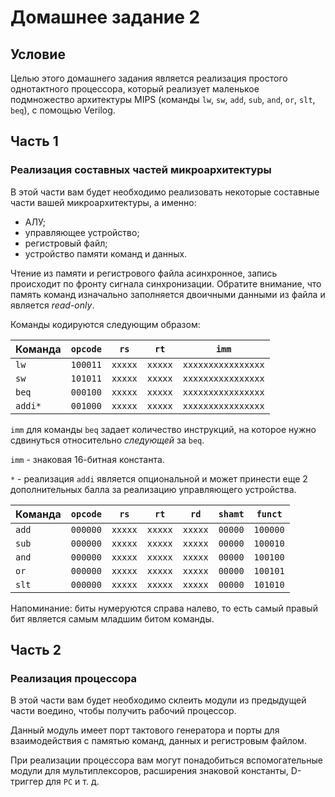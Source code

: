 # Домашнее задание 2

## Условие

Целью этого домашнего задания является реализация простого однотактного процессора, который реализует маленькое подмножество архитектуры MIPS (команды `lw`, `sw`, `add`, `sub`, `and`, `or`, `slt`, `beq`), с помощью Verilog.

## Часть 1

### Реализация составных частей микроархитектуры

В этой части вам будет необходимо реализовать некоторые составные части вашей микроархитектуры, а именно:

* АЛУ;
* управляющее устройство;
* регистровый файл;
* устройство памяти команд и данных.

Чтение из памяти и регистрового файла асинхронное, запись происходит по фронту сигнала синхронизации. Обратите внимание, что память команд изначально заполняется двоичными данными из файла и является *read-only*.

Команды кодируются следующим образом:

| Команда | `opcode` | `rs`    | `rt`    | `imm`              |
|---------|----------|---------|---------|--------------------|
| `lw`    | `100011` | `xxxxx` | `xxxxx` | `xxxxxxxxxxxxxxxx` |
| `sw`    | `101011` | `xxxxx` | `xxxxx` | `xxxxxxxxxxxxxxxx` |
| `beq`   | `000100` | `xxxxx` | `xxxxx` | `xxxxxxxxxxxxxxxx` |
| `addi*` | `001000` | `xxxxx` | `xxxxx` | `xxxxxxxxxxxxxxxx` |

`imm` для команды `beq` задает количество инструкций, на которое нужно сдвинуться относительно *следующей* за `beq`.

`imm` - знаковая 16-битная константа.

`*` - реализация `addi` является опциональной и может принести еще 2 дополнительных балла за реализацию управляющего устройства.

| Команда | `opcode` | `rs`    | `rt`    | `rd`    | `shamt` | `funct`  |
|---------|----------|---------|---------|---------|---------|----------|
| `add`   | `000000` | `xxxxx` | `xxxxx` | `xxxxx` | `00000` | `100000` |
| `sub`   | `000000` | `xxxxx` | `xxxxx` | `xxxxx` | `00000` | `100010` |
| `and`   | `000000` | `xxxxx` | `xxxxx` | `xxxxx` | `00000` | `100100` |
| `or`    | `000000` | `xxxxx` | `xxxxx` | `xxxxx` | `00000` | `100101` |
| `slt`   | `000000` | `xxxxx` | `xxxxx` | `xxxxx` | `00000` | `101010` |

Напоминание: биты нумеруются справа налево, то есть самый правый бит является самым младшим битом команды.

## Часть 2

### Реализация процессора

В этой части вам будет необходимо склеить модули из предыдущей части воедино, чтобы получить рабочий процессор.

Данный модуль имеет порт тактового генератора и порты для взаимодействия с памятью команд, данных и регистровым файлом.

При реализации процессора вам могут понадобиться вспомогательные модули для мультиплексоров, расширения знаковой константы, D-триггер для `PC` и т. д.
